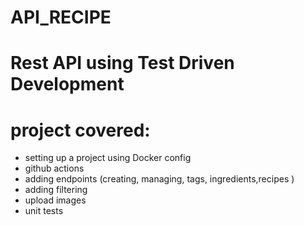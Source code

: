# API_RECIPE

# Rest API using Test Driven Development

# project covered:
 - setting up a project using Docker config
 - github actions
 - adding endpoints (creating, managing, tags, ingredients,recipes )
 - adding filtering
 - upload images
 - unit tests